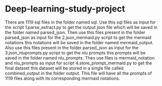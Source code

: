 # Deep-learning-study-project

There are 1119 sql files in the folder named sql.
Use this sql files as input for the script 1.parse_extract.py to get the output json file which will be saved in the folder named parsed_json.
Then use this files present in the folder parsed_json as input for the 2.json_mermaid.py script to get the mermaid notations this notations will be saved in the folder named mermaid_output.
Also use this files present in the folder parsed_json as input for the 3.json_nluprompts.py script to get the nlu prompts this prompts will be saved in the folder named nlu_prompts.
Then use files is mermaid_notation and nlu_prompts as input for script 4.store_prompt_mermaid.py to get the final dataset this dataset will be stored in a single file called combined_output in the folder output.
This file will have all the prompts of 1119 files along with its corresponding mermaid notations.

